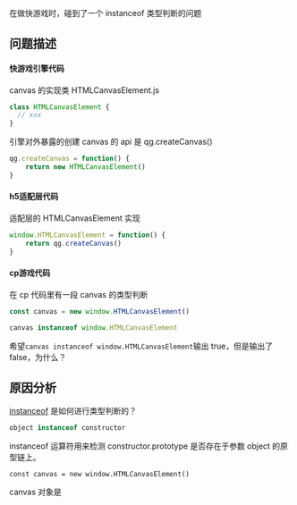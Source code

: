 在做快游戏时，碰到了一个 instanceof 类型判断的问题

## 问题描述

#### 快游戏引擎代码

canvas 的实现类 HTMLCanvasElement.js

```js
class HTMLCanvasElement {
  // xxx
}
```

引擎对外暴露的创建 canvas 的 api 是 qg.createCanvas\(\)

```js
qg.createCanvas = function() {
    return new HTMLCanvasElement()
}
```

#### h5适配层代码

适配层的 HTMLCanvasElement 实现

```js
window.HTMLCanvasElement = function() {
    return qg.createCanvas()
}
```

#### cp游戏代码

在 cp 代码里有一段 canvas 的类型判断

```js
const canvas = new window.HTMLCanvasElement()

canvas instanceof window.HTMLCanvasElement
```

希望` canvas instanceof window.HTMLCanvasElement `输出 true，但是输出了 false，为什么？

## 原因分析

[instanceof](https://developer.mozilla.org/zh-CN/docs/Web/JavaScript/Reference/Operators/instanceof) 是如何进行类型判断的？

```js
object instanceof constructor
```

instanceof 运算符用来检测 constructor.prototype 是否存在于参数 object 的原型链上。

```
const canvas = new window.HTMLCanvasElement()
```

canvas 对象是



